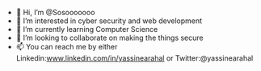 - 👋 Hi, I’m @Sosooooooo
- 👀 I’m interested in cyber security and web development
- 🌱 I’m currently learning Computer Science
- 💞️ I’m looking to collaborate on making the things secure
- 📫 You can reach me by either Linkedin:www.linkedin.com/in/yassinearahal or Twitter:@yassinearahal

<!---
Sosooooooo/Sosooooooo is a ✨ special ✨ repository because its `README.md` (this file) appears on your GitHub profile.
You can click the Preview link to take a look at your changes.
--->
